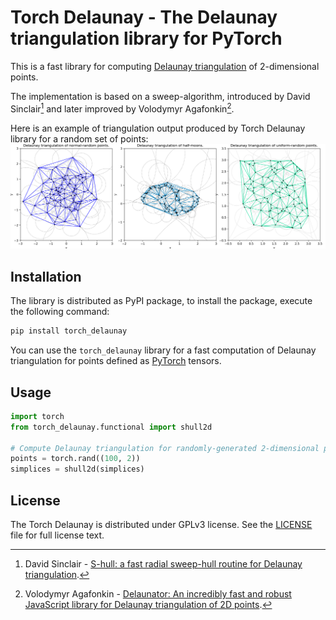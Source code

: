 # Torch Delaunay - The Delaunay triangulation library for PyTorch

This is a fast library for computing [Delaunay triangulation](https://en.wikipedia.org/wiki/Delaunay_triangulation)
of 2-dimensional points.

The implementation is based on a sweep-algorithm, introduced by David Sinclair[^1] and later
improved by Volodymyr Agafonkin[^2].

Here is an example of triangulation output produced by Torch Delaunay library for a random set of
points:
![example](docs/index.png)

## Installation

The library is distributed as PyPI package, to install the package, execute the following
command:
```sh
pip install torch_delaunay
```

You can use the `torch_delaunay` library for a fast computation of Delaunay triangulation for
points defined as [PyTorch](https://pytorch.org) tensors.

## Usage

```py
import torch
from torch_delaunay.functional import shull2d

# Compute Delaunay triangulation for randomly-generated 2-dimensional points.
points = torch.rand((100, 2))
simplices = shull2d(simplices)
```

## License

The Torch Delaunay is distributed under GPLv3 license. See the [LICENSE](LICENSE) file for full
license text.


[^1]: David Sinclair - [S-hull: a fast radial sweep-hull routine for Delaunay triangulation](https://arxiv.org/abs/1604.01428).
[^2]: Volodymyr Agafonkin - [Delaunator: An incredibly fast and robust JavaScript library for Delaunay triangulation of 2D points](https://github.com/mapbox/delaunator).
